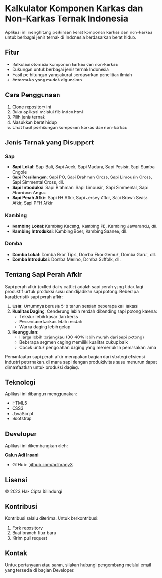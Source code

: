# Kalkulator Komponen Karkas dan Non-Karkas Ternak Indonesia

Aplikasi ini menghitung perkiraan berat komponen karkas dan non-karkas untuk berbagai jenis ternak di Indonesia berdasarkan berat hidup.

## Fitur

- Kalkulasi otomatis komponen karkas dan non-karkas
- Dukungan untuk berbagai jenis ternak Indonesia
- Hasil perhitungan yang akurat berdasarkan penelitian ilmiah
- Antarmuka yang mudah digunakan

## Cara Penggunaan

1. Clone repository ini
2. Buka aplikasi melalui file index.html
3. Pilih jenis ternak
4. Masukkan berat hidup
5. Lihat hasil perhitungan komponen karkas dan non-karkas

## Jenis Ternak yang Disupport

### Sapi
- **Sapi Lokal**: Sapi Bali, Sapi Aceh, Sapi Madura, Sapi Pesisir, Sapi Sumba Ongole
- **Sapi Persilangan**: Sapi PO, Sapi Brahman Cross, Sapi Limousin Cross, Sapi Simmental Cross, dll.
- **Sapi Introduksi**: Sapi Brahman, Sapi Limousin, Sapi Simmental, Sapi Aberdeen Angus
- **Sapi Perah Afkir**: Sapi FH Afkir, Sapi Jersey Afkir, Sapi Brown Swiss Afkir, Sapi PFH Afkir

### Kambing
- **Kambing Lokal**: Kambing Kacang, Kambing PE, Kambing Jawarandu, dll.
- **Kambing Introduksi**: Kambing Boer, Kambing Saanen, dll.

### Domba
- **Domba Lokal**: Domba Ekor Tipis, Domba Ekor Gemuk, Domba Garut, dll.
- **Domba Introduksi**: Domba Merino, Domba Suffolk, dll.

## Tentang Sapi Perah Afkir

Sapi perah afkir (culled dairy cattle) adalah sapi perah yang tidak lagi produktif untuk produksi susu dan dijadikan sapi potong. Beberapa karakteristik sapi perah afkir:

1. **Usia**: Umumnya berusia 5-8 tahun setelah beberapa kali laktasi
2. **Kualitas Daging**: Cenderung lebih rendah dibanding sapi potong karena:
   - Tekstur lebih kasar dan keras
   - Persentase karkas lebih rendah
   - Warna daging lebih gelap
3. **Keunggulan**:
   - Harga lebih terjangkau (30-40% lebih murah dari sapi potong)
   - Beberapa segmen daging memiliki kualitas cukup baik
   - Cocok untuk pengolahan daging yang memerlukan pemasakan lama

Pemanfaatan sapi perah afkir merupakan bagian dari strategi efisiensi industri peternakan, di mana sapi dengan produktivitas susu menurun dapat dimanfaatkan untuk produksi daging.

## Teknologi

Aplikasi ini dibangun menggunakan:
- HTML5
- CSS3
- JavaScript
- Bootstrap

## Developer

Aplikasi ini dikembangkan oleh:

**Galuh Adi Insani**
- GitHub: [github.com/adiorany3](https://github.com/adiorany3)

## Lisensi

© 2023 Hak Cipta Dilindungi

## Kontribusi

Kontribusi selalu diterima. Untuk berkontribusi:
1. Fork repository
2. Buat branch fitur baru
3. Kirim pull request

## Kontak

Untuk pertanyaan atau saran, silakan hubungi pengembang melalui email yang tersedia di bagian Developer.
